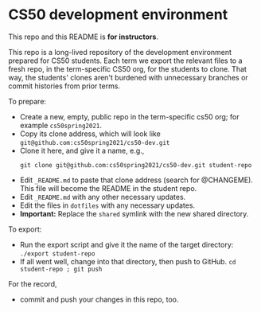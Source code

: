# CS50 development environment

This repo and this README is **for instructors**.

This repo is a long-lived repository of the development environment prepared for CS50 students.
Each term we export the relevant files to a fresh repo, in the term-specific CS50 org, for the students to clone.
That way, the students' clones aren't burdened with unnecessary branches or commit histories from prior terms.

To prepare:

* Create a new, empty, public repo in the term-specific cs50 org; for example `cs50spring2021`.
* Copy its clone address, which will look like `git@github.com:cs50spring2021/cs50-dev.git`
* Clone it here, and give it a name, e.g.,
  ```
  git clone git@github.com:cs50spring2021/cs50-dev.git student-repo
  ```
* Edit `_README.md` to paste that clone address (search for @CHANGEME).
This file will become the README in the student repo.
* Edit `_README.md` with any other necessary updates.
* Edit the files in `dotfiles` with any necessary updates.
* **Important:** Replace the `shared` symlink with the new shared directory.

To export:

* Run the export script and give it the name of the target directory:
 `./export student-repo`
* If all went well, change into that directory, then push to GitHub.
 `cd student-repo ; git push`

For the record,

* commit and push your changes in this repo, too.

